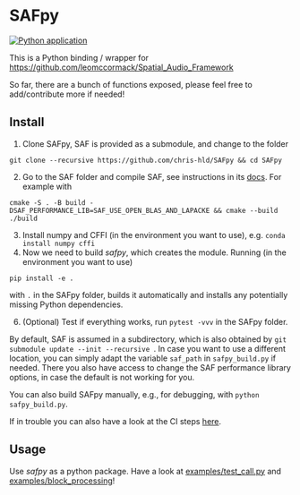 # SAFpy

[![Python application](https://github.com/chris-hld/SAFpy/actions/workflows/python-safpy.yml/badge.svg)](https://github.com/chris-hld/SAFpy/actions/workflows/python-safpy.yml)

This is a Python binding / wrapper for
https://github.com/leomccormack/Spatial_Audio_Framework

So far, there are a bunch of functions exposed, please feel free to 
add/contribute more if needed!


Install
---
1. Clone SAFpy, SAF is provided as a submodule, and change to the folder

```git clone --recursive https://github.com/chris-hld/SAFpy && cd SAFpy```

2. Go to the SAF folder and compile SAF, see instructions in its [docs](https://github.com/leomccormack/Spatial_Audio_Framework/blob/master/README.md). 
For example with

```cmake -S . -B build -DSAF_PERFORMANCE_LIB=SAF_USE_OPEN_BLAS_AND_LAPACKE && cmake --build ./build```

3. Install numpy and CFFI (in the environment you want to use), e.g. `conda install numpy cffi`
4. Now we need to build *safpy*, which creates the module. 
Running (in the environment you want to use)

```pip install -e .```

with `.` in the SAFpy folder, builds it automatically and installs any potentially missing Python dependencies.

6. (Optional) Test if everything works, run `pytest -vvv` in the SAFpy folder.


By default, SAF is assumed in a subdirectory, which is also obtained by `git submodule update --init --recursive `. 
In case you want to use a different location, you can simply adapt the variable `saf_path` in `safpy_build.py` if needed.
There you also have access to change the SAF performance library options, in case the default is not working for you.

You can also build SAFpy manually, e.g., for debugging, with 
`python safpy_build.py`.

If in trouble you can also have a look at the CI steps [here](https://github.com/chris-hld/SAFpy/blob/master/.github/workflows/python-safpy.yml).

Usage
---
Use *safpy* as a python package.
Have a look at [examples/test_call.py](https://github.com/chris-hld/SAFpy/blob/master/examples/test_call.py) and [examples/block_processing](https://github.com/chris-hld/SAFpy/blob/master/examples/block_processing.py)!

